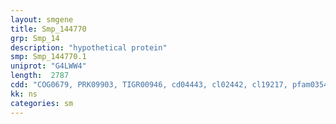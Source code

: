 ```yaml
---
layout: smgene
title: Smp_144770
grp: Smp_14
description: "hypothetical protein"
smp: Smp_144770.1
uniprot: "G4LWW4"
length:  2787
cdd: "COG0679, PRK09903, TIGR00946, cd04443, cl02442, cl19217, pfam03547"
kk: ns
categories: sm
---
```

